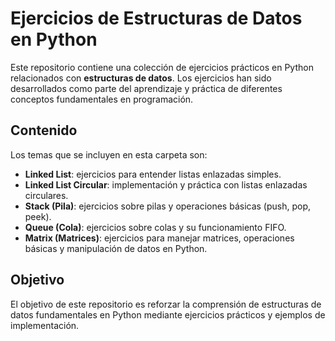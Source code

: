 # Ejercicios de Estructuras de Datos en Python

Este repositorio contiene una colección de ejercicios prácticos en Python
relacionados con **estructuras de datos**. Los ejercicios han sido desarrollados
como parte del aprendizaje y práctica de diferentes conceptos fundamentales en
programación.

## Contenido

Los temas que se incluyen en esta carpeta son:

- **Linked List**: ejercicios para entender listas enlazadas simples.
- **Linked List Circular**: implementación y práctica con listas enlazadas
  circulares.
- **Stack (Pila)**: ejercicios sobre pilas y operaciones básicas (push, pop,
  peek).
- **Queue (Cola)**: ejercicios sobre colas y su funcionamiento FIFO.
- **Matrix (Matrices)**: ejercicios para manejar matrices, operaciones básicas y
  manipulación de datos en Python.

## Objetivo

El objetivo de este repositorio es reforzar la comprensión de estructuras de
datos fundamentales en Python mediante ejercicios prácticos y ejemplos de
implementación.
